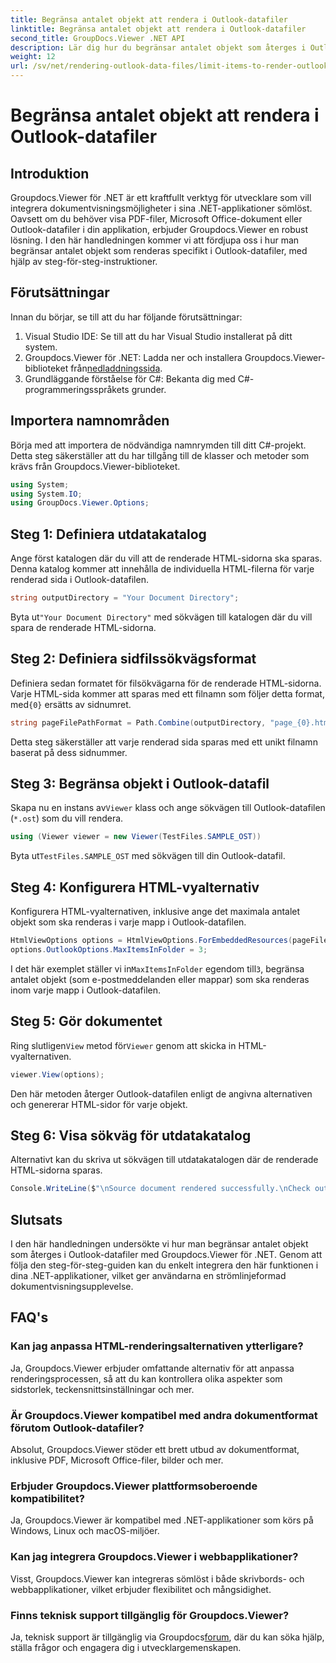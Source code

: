 ```yaml
---
title: Begränsa antalet objekt att rendera i Outlook-datafiler
linktitle: Begränsa antalet objekt att rendera i Outlook-datafiler
second_title: GroupDocs.Viewer .NET API
description: Lär dig hur du begränsar antalet objekt som återges i Outlook-datafiler med Groupdocs.Viewer för .NET. Följ våra steg-för-steg för sömlös integration.
weight: 12
url: /sv/net/rendering-outlook-data-files/limit-items-to-render-outlook-data-files/
---
```


# Begränsa antalet objekt att rendera i Outlook-datafiler

## Introduktion
Groupdocs.Viewer för .NET är ett kraftfullt verktyg för utvecklare som vill integrera dokumentvisningsmöjligheter i sina .NET-applikationer sömlöst. Oavsett om du behöver visa PDF-filer, Microsoft Office-dokument eller Outlook-datafiler i din applikation, erbjuder Groupdocs.Viewer en robust lösning. I den här handledningen kommer vi att fördjupa oss i hur man begränsar antalet objekt som renderas specifikt i Outlook-datafiler, med hjälp av steg-för-steg-instruktioner.
## Förutsättningar
Innan du börjar, se till att du har följande förutsättningar:
1. Visual Studio IDE: Se till att du har Visual Studio installerat på ditt system.
2.  Groupdocs.Viewer för .NET: Ladda ner och installera Groupdocs.Viewer-biblioteket från[nedladdningssida](https://releases.groupdocs.com/viewer/net/).
3. Grundläggande förståelse för C#: Bekanta dig med C#-programmeringsspråkets grunder.

## Importera namnområden
Börja med att importera de nödvändiga namnrymden till ditt C#-projekt. Detta steg säkerställer att du har tillgång till de klasser och metoder som krävs från Groupdocs.Viewer-biblioteket.
```csharp
using System;
using System.IO;
using GroupDocs.Viewer.Options;
```
## Steg 1: Definiera utdatakatalog
Ange först katalogen där du vill att de renderade HTML-sidorna ska sparas. Denna katalog kommer att innehålla de individuella HTML-filerna för varje renderad sida i Outlook-datafilen.
```csharp
string outputDirectory = "Your Document Directory";
```
 Byta ut`"Your Document Directory"` med sökvägen till katalogen där du vill spara de renderade HTML-sidorna.
## Steg 2: Definiera sidfilssökvägsformat
 Definiera sedan formatet för filsökvägarna för de renderade HTML-sidorna. Varje HTML-sida kommer att sparas med ett filnamn som följer detta format, med`{0}` ersätts av sidnumret.
```csharp
string pageFilePathFormat = Path.Combine(outputDirectory, "page_{0}.html");
```
Detta steg säkerställer att varje renderad sida sparas med ett unikt filnamn baserat på dess sidnummer.
## Steg 3: Begränsa objekt i Outlook-datafil
 Skapa nu en instans av`Viewer` klass och ange sökvägen till Outlook-datafilen (`*.ost`) som du vill rendera.
```csharp
using (Viewer viewer = new Viewer(TestFiles.SAMPLE_OST))
```
 Byta ut`TestFiles.SAMPLE_OST` med sökvägen till din Outlook-datafil.
## Steg 4: Konfigurera HTML-vyalternativ
Konfigurera HTML-vyalternativen, inklusive ange det maximala antalet objekt som ska renderas i varje mapp i Outlook-datafilen.
```csharp
HtmlViewOptions options = HtmlViewOptions.ForEmbeddedResources(pageFilePathFormat);
options.OutlookOptions.MaxItemsInFolder = 3;
```
 I det här exemplet ställer vi in`MaxItemsInFolder` egendom till`3`, begränsa antalet objekt (som e-postmeddelanden eller mappar) som ska renderas inom varje mapp i Outlook-datafilen.
## Steg 5: Gör dokumentet
 Ring slutligen`View` metod för`Viewer` genom att skicka in HTML-vyalternativen.
```csharp
viewer.View(options);
```
Den här metoden återger Outlook-datafilen enligt de angivna alternativen och genererar HTML-sidor för varje objekt.
## Steg 6: Visa sökväg för utdatakatalog
Alternativt kan du skriva ut sökvägen till utdatakatalogen där de renderade HTML-sidorna sparas.
```csharp
Console.WriteLine($"\nSource document rendered successfully.\nCheck output in {outputDirectory}.");
```

## Slutsats
I den här handledningen undersökte vi hur man begränsar antalet objekt som återges i Outlook-datafiler med Groupdocs.Viewer för .NET. Genom att följa den steg-för-steg-guiden kan du enkelt integrera den här funktionen i dina .NET-applikationer, vilket ger användarna en strömlinjeformad dokumentvisningsupplevelse.
## FAQ's
### Kan jag anpassa HTML-renderingsalternativen ytterligare?
Ja, Groupdocs.Viewer erbjuder omfattande alternativ för att anpassa renderingsprocessen, så att du kan kontrollera olika aspekter som sidstorlek, teckensnittsinställningar och mer.
### Är Groupdocs.Viewer kompatibel med andra dokumentformat förutom Outlook-datafiler?
Absolut, Groupdocs.Viewer stöder ett brett utbud av dokumentformat, inklusive PDF, Microsoft Office-filer, bilder och mer.
### Erbjuder Groupdocs.Viewer plattformsoberoende kompatibilitet?
Ja, Groupdocs.Viewer är kompatibel med .NET-applikationer som körs på Windows, Linux och macOS-miljöer.
### Kan jag integrera Groupdocs.Viewer i webbapplikationer?
Visst, Groupdocs.Viewer kan integreras sömlöst i både skrivbords- och webbapplikationer, vilket erbjuder flexibilitet och mångsidighet.
### Finns teknisk support tillgänglig för Groupdocs.Viewer?
 Ja, teknisk support är tillgänglig via Groupdocs[forum](https://forum.groupdocs.com/c/viewer/9), där du kan söka hjälp, ställa frågor och engagera dig i utvecklargemenskapen.